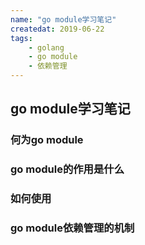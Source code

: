 ```yaml
---
name: "go module学习笔记"
createdat: 2019-06-22
tags:
    - golang
    - go module
    - 依赖管理
---
```


## go module学习笔记
### 何为go module

### go module的作用是什么

### 如何使用

### go module依赖管理的机制
